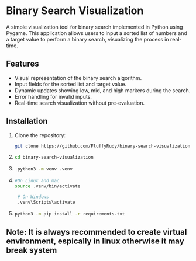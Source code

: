 # Binary Search Visualization

A simple visualization tool for binary search implemented in Python using Pygame. This application allows users to input a sorted list of numbers and a target value to perform a binary search, visualizing the process in real-time.

## Features

- Visual representation of the binary search algorithm.
- Input fields for the sorted list and target value.
- Dynamic updates showing low, mid, and high markers during the search.
- Error handling for invalid inputs.
- Real-time search visualization without pre-evaluation.

## Installation

1. Clone the repository:
   ```bash
   git clone https://github.com/FluffyRudy/binary-search-visualization.git
   ```
2. ```bash
   cd binary-search-visualization
   ```
3. ```bash
    python3 -m venv .venv
   ```
4. ```bash
   #On Linux and mac
   source .venv/bin/activate

    # On Windows
    .venv\Scripts\activate
   ```

5. ```bash
   python3 -m pip install -r requirements.txt
   ```

## Note: It is always recommended to create virtual environment, espically in linux otherwise it may break system
